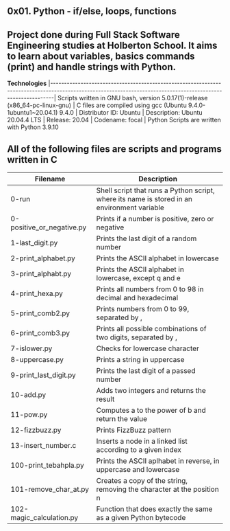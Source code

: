 __0x01. Python - if/else, loops, functions__
--------------------------------------------------------------------------------------------------------------------------------------------------------------- 
Project done during Full Stack Software Engineering studies at Holberton School. It aims to learn about variables, basics commands (print) and handle strings with Python.
---------------------------------------------------------------------------------------------------------------------------------------------------------------

__Technologies__
|-------------------------------------------------------------------------------------------------------------------------------------------------------------|
 Scripts written in GNU bash, version 5.0.17(1)-release (x86_64-pc-linux-gnu) 
| C files are compiled using gcc (Ubuntu 9.4.0-1ubuntu1~20.04.1) 9.4.0 
| Distributor ID:  Ubuntu
| Description:     Ubuntu 20.04.4 LTS
| Release:         20.04
| Codename:        focal
| Python Scripts are written with Python 3.9.10

                                                                                                                       
                                                                                                                                      
 All of the following files are scripts and programs written in C 
---------------------------------------------------------------------------------------------------------------------------------------------------------------
|__Filename__	          |    __Description__ |
|---------------------- | --------------------------------------------------------------------------------------------------------------------------------------
| 0-run	                |   Shell script that runs a Python script, where its name is stored in an environment variable
| 0-positive_or_negative.py | 	Prints if a number is positive, zero or negative
| 1-last_digit.py	          |   Prints the last digit of a random number
| 2-print_alphabet.py	      |   Prints the ASCII alphabet in lowercase
| 3-print_alphabt.py       	|   Prints the ASCII alphabet in lowercase, except q and e
| 4-print_hexa.py         	|   Prints all numbers from 0 to 98 in decimal and hexadecimal
| 5-print_comb2.py	        |   Prints numbers from 0 to 99, separated by ,
| 6-print_comb3.py	         | Prints all possible combinations of two digits, separated by ,
| 7-islower.py	             | Checks for lowercase character
| 8-uppercase.py            | 	Prints a string in uppercase
| 9-print_last_digit.py     |	Prints the last digit of a passed number
| 10-add.py	               |  Adds two integers and returns the result
| 11-pow.py                | 	Computes a to the power of b and return the value
| 12-fizzbuzz.py	          | Prints FizzBuzz pattern
| 13-insert_number.c	      | Inserts a node in a linked list according to a given index
| 100-print_tebahpla.py	    | Prints the ASCII aplhabet in reverse, in uppercase and lowercase
| 101-remove_char_at.py	     | Creates a copy of the string, removing the character at the position n
| 102-magic_calculation.py	|  Function that does exactly the same as a given Python bytecode
